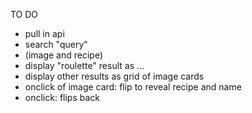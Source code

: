 TO DO

- pull in api
- search "query"
- (image and recipe)
- display "roulette" result as ...
- display other results as grid of image cards
- onclick of image card: flip to reveal recipe and name
- onclick: flips back
